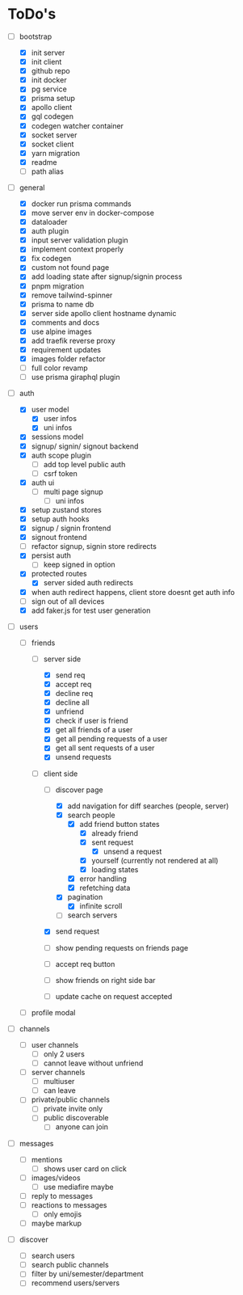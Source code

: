 # ToDo's

-   [ ] bootstrap

    -   [x] init server
    -   [x] init client
    -   [x] github repo
    -   [x] init docker
    -   [x] pg service
    -   [x] prisma setup
    -   [x] apollo client
    -   [x] gql codegen
    -   [x] codegen watcher container
    -   [x] socket server
    -   [x] socket client
    -   [x] yarn migration
    -   [x] readme
    -   [ ] path alias

-   [ ] general

    -   [x] docker run prisma commands
    -   [x] move server env in docker-compose
    -   [x] dataloader
    -   [x] auth plugin
    -   [x] input server validation plugin
    -   [x] implement context properly
    -   [x] fix codegen
    -   [x] custom not found page
    -   [x] add loading state after signup/signin process
    -   [x] pnpm migration
    -   [x] remove tailwind-spinner
    -   [x] prisma to name db
    -   [x] server side apollo client hostname dynamic
    -   [x] comments and docs
    -   [x] use alpine images
    -   [x] add traefik reverse proxy
    -   [x] requirement updates
    -   [x] images folder refactor
    -   [ ] full color revamp
    -   [ ] use prisma giraphql plugin

-   [ ] auth

    -   [x] user model
        -   [x] user infos
        -   [x] uni infos
    -   [x] sessions model
    -   [x] signup/ signin/ signout backend
    -   [x] auth scope plugin
        -   [ ] add top level public auth
        -   [ ] csrf token
    -   [x] auth ui
        -   [ ] multi page signup
            -   [ ] uni infos
    -   [x] setup zustand stores
    -   [x] setup auth hooks
    -   [x] signup / signin frontend
    -   [x] signout frontend
    -   [ ] refactor signup, signin store redirects
    -   [x] persist auth
        -   [ ] keep signed in option
    -   [x] protected routes
        -   [x] server sided auth redirects
    -   [x] when auth redirect happens, client store doesnt get auth info
    -   [ ] sign out of all devices
    -   [x] add faker.js for test user generation

-   [ ] users

    -   [ ] friends

        -   [ ] server side

            -   [x] send req
            -   [x] accept req
            -   [x] decline req
            -   [x] decline all
            -   [x] unfriend
            -   [x] check if user is friend
            -   [x] get all friends of a user
            -   [x] get all pending requests of a user
            -   [x] get all sent requests of a user
            -   [x] unsend requests

        -   [ ] client side

            -   [ ] discover page

                -   [x] add navigation for diff searches (people, server)
                -   [x] search people
                    -   [x] add friend button states
                        -   [x] already friend
                        -   [x] sent request
                            -   [x] unsend a request
                        -   [x] yourself (currently not rendered at all)
                        -   [x] loading states
                    -   [x] error handling
                    -   [x] refetching data
                -   [x] pagination
                    -   [x] infinite scroll
                -   [ ] search servers

            -   [x] send request
            -   [ ] show pending requests on friends page
            -   [ ] accept req button
            -   [ ] show friends on right side bar
            -   [ ] update cache on request accepted

    -   [ ] profile modal

-   [ ] channels

    -   [ ] user channels
        -   [ ] only 2 users
        -   [ ] cannot leave without unfriend
    -   [ ] server channels
        -   [ ] multiuser
        -   [ ] can leave
    -   [ ] private/public channels
        -   [ ] private invite only
        -   [ ] public discoverable
            -   [ ] anyone can join

-   [ ] messages

    -   [ ] mentions
        -   [ ] shows user card on click
    -   [ ] images/videos
        -   [ ] use mediafire maybe
    -   [ ] reply to messages
    -   [ ] reactions to messages
        -   [ ] only emojis
    -   [ ] maybe markup

-   [ ] discover
    -   [ ] search users
    -   [ ] search public channels
    -   [ ] filter by uni/semester/department
    -   [ ] recommend users/servers
